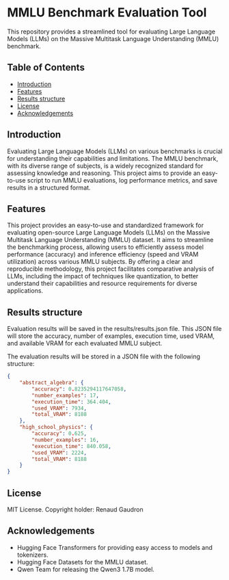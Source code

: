 # MMLU Benchmark Evaluation Tool

This repository provides a streamlined tool for evaluating Large Language Models (LLMs) on the Massive Multitask Language Understanding (MMLU) benchmark.

## Table of Contents
- [Introduction](#introduction)
- [Features](#features)
- [Results structure](#results-structure)
- [License](#license)
- [Acknowledgements](#acknowledgments)

## Introduction

Evaluating Large Language Models (LLMs) on various benchmarks is crucial for understanding their capabilities and limitations. The MMLU benchmark, with its diverse range of subjects, is a widely recognized standard for assessing knowledge and reasoning. This project aims to provide an easy-to-use script to run MMLU evaluations, log performance metrics, and save results in a structured format.

## Features

This project provides an easy-to-use and standardized framework for evaluating open-source Large Language Models (LLMs) on the Massive Multitask Language Understanding (MMLU) dataset. It aims to streamline the benchmarking process, allowing users to efficiently assess model performance (accuracy) and inference efficiency (speed and VRAM utilization) across various MMLU subjects. By offering a clear and reproducible methodology, this project facilitates comparative analysis of LLMs, including the impact of techniques like quantization, to better understand their capabilities and resource requirements for diverse applications.

## Results structure

Evaluation results will be saved in the results/results.json file. This JSON file will store the accuracy, number of examples, execution time, used VRAM, and available VRAM for each evaluated MMLU subject.

The evaluation results will be stored in a JSON file with the following structure:

```json
{
    "abstract_algebra": {
        "accuracy": 0.8235294117647058,
        "number_examples": 17,
        "execution_time": 364.404,
        "used_VRAM": 7934,
        "total_VRAM": 8188
    },
    "high_school_physics": {
        "accuracy": 0.625,
        "number_examples": 16,
        "execution_time": 840.058,
        "used_VRAM": 2224,
        "total_VRAM": 8188
    }
}
```

## License
MIT License. Copyright holder: Renaud Gaudron

## Acknowledgements
- Hugging Face Transformers for providing easy access to models and tokenizers.
- Hugging Face Datasets for the MMLU dataset.
- Qwen Team for releasing the Qwen3 1.7B model.